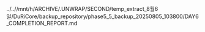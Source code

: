 ../..//mnt/h/ARCHIVE/.UNWRAP/SECOND/temp_extract_8월6일/DuRiCore/backup_repository/phase5_5_backup_20250805_103800/DAY6_COMPLETION_REPORT.md